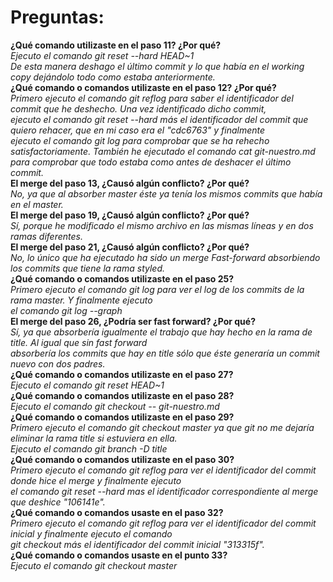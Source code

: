 # Preguntas:

**¿Qué comando utilizaste en el paso 11? ¿Por qué?**<br>
*Ejecuto el comando git reset --hard HEAD~1*<br>
*De esta manera deshago el último commit y lo que había en el working copy dejándolo todo como estaba anteriormente.*<br>
**¿Qué comando o comandos utilizaste en el paso 12? ¿Por qué?**<br>
*Primero ejecuto el comando git reflog para saber el identificador del commit que he deshecho. Una vez identificado dicho commit,*<br>
*ejecuto el comando git reset --hard más el identificador del commit que quiero rehacer, que en mi caso era el "cdc6763" y finalmente*<br>
*ejecuto el comando git log para comprobar que se ha rehecho satisfactoriamente. También he ejecutado el comando cat git-nuestro.md*<br>
*para comprobar que todo estaba como antes de deshacer el último commit.*<br>
**El merge del paso 13, ¿Causó algún conflicto? ¿Por qué?**<br>
*No, ya que al absorber master éste ya tenía los mismos commits que había en el master.*<br>
**El merge del paso 19, ¿Causó algún conflicto? ¿Por qué?**<br>
*Sí, porque he modificado el mismo archivo en las mismas líneas y en dos ramas diferentes.*<br>
**El merge del paso 21, ¿Causó algún conflicto? ¿Por qué?**<br>
*No, lo único que ha ejecutado ha sido un merge Fast-forward absorbiendo los commits que tiene la rama styled.*<br>
**¿Qué comando o comandos utilizaste en el paso 25?**<br>
*Primero ejecuto el comando git log para ver el log de los commits de la rama master. Y finalmente ejecuto*<br>
*el comando git log --graph*<br>
**El merge del paso 26, ¿Podría ser fast forward? ¿Por qué?**<br>
*Sí, ya que absorbería igualmente el trabajo que hay hecho en la rama de title. Al igual que sin fast forward*<br>
*absorbería los commits que hay en title sólo que éste generaría un commit nuevo con dos padres.*<br>
**¿Qué comando o comandos utilizaste en el paso 27?**<br>
*Ejecuto el comando git reset HEAD~1*<br>
**¿Qué comando o comandos utilizaste en el paso 28?**<br>
*Ejecuto el comando git checkout -- git-nuestro.md*<br>
**¿Qué comando o comandos utilizaste en el paso 29?**<br>
*Primero ejecuto el comando git checkout master ya que git no me dejaría eliminar la rama title si estuviera en ella.*<br>
*Ejecuto el comando git branch -D title*<br>
**¿Qué comando o comandos utilizaste en el paso 30?**<br>
*Primero ejecuto el comando git reflog para ver el identificador del commit donde hice el merge y finalmente ejecuto*<br>
*el comando git reset --hard mas el identificador correspondiente al merge que deshice "106141e".*<br>
**¿Qué comando o comandos usaste en el paso 32?**<br>
*Primero ejecuto el comando git reflog para ver el identificador del commit inicial y finalmente ejecuto el comando*<br>
*git checkout más el identificador del commit inicial "313315f".*<br>
**¿Qué comando o comandos usaste en el punto 33?**<br>
*Ejecuto el comando git checkout master*<br>
